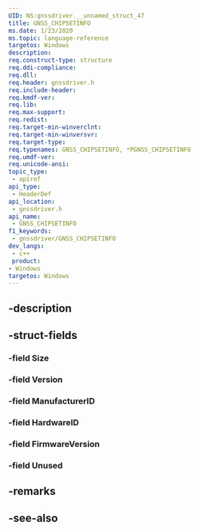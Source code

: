 ```yaml
---
UID: NS:gnssdriver.__unnamed_struct_47
title: GNSS_CHIPSETINFO
ms.date: 1/23/2020
ms.topic: language-reference
targetos: Windows
description: 
req.construct-type: structure
req.ddi-compliance: 
req.dll: 
req.header: gnssdriver.h
req.include-header: 
req.kmdf-ver: 
req.lib: 
req.max-support: 
req.redist: 
req.target-min-winverclnt: 
req.target-min-winversvr: 
req.target-type: 
req.typenames: GNSS_CHIPSETINFO, *PGNSS_CHIPSETINFO
req.umdf-ver: 
req.unicode-ansi: 
topic_type:
 - apiref
api_type:
 - HeaderDef
api_location:
 - gnssdriver.h
api_name:
 - GNSS_CHIPSETINFO
f1_keywords:
 - gnssdriver/GNSS_CHIPSETINFO
dev_langs:
 - c++
 product:
- Windows
targetos: Windows
---
```


## -description

## -struct-fields

### -field Size

### -field Version

### -field ManufacturerID

### -field HardwareID

### -field FirmwareVersion

### -field Unused

## -remarks

## -see-also

